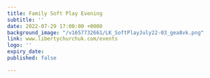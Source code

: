 ```yaml
---
title: Family Soft Play Evening
subtitle: ''
date: 2022-07-29 17:00:00 +0000
background_image: "/v1657732661/LK_SoftPlayJuly22-03_gea8vk.png"
link: www.libertychurchuk.com/events
logo: ''
expiry_date: 
published: false

---
```

